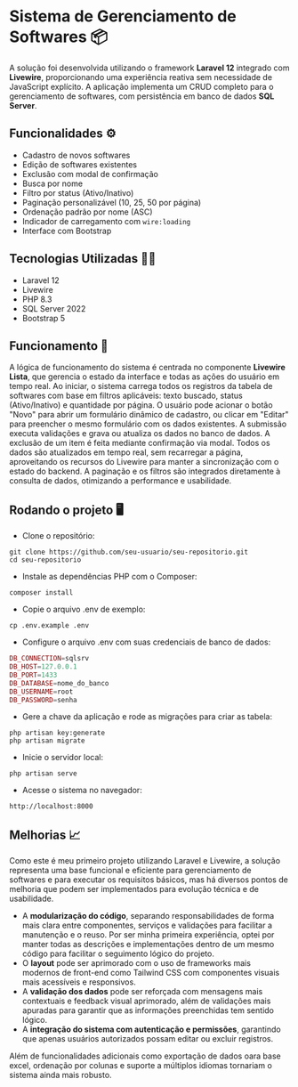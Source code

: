 # Sistema de Gerenciamento de Softwares 📦 
A solução foi desenvolvida utilizando o framework **Laravel 12** integrado com **Livewire**, proporcionando uma experiência reativa sem necessidade de JavaScript explícito. A aplicação implementa um CRUD completo para o gerenciamento de softwares, com persistência em banco de dados **SQL Server**. 

## Funcionalidades ⚙️
- Cadastro de novos softwares
- Edição de softwares existentes
- Exclusão com modal de confirmação
- Busca por nome
- Filtro por status (Ativo/Inativo)
- Paginação personalizável (10, 25, 50 por página)
- Ordenação padrão por nome (ASC)
- Indicador de carregamento com `wire:loading`
- Interface com Bootstrap

## Tecnologias Utilizadas 👩‍💻
- Laravel 12
- Livewire
- PHP 8.3
- SQL Server 2022
- Bootstrap 5

## Funcionamento 🧠
A lógica de funcionamento do sistema é centrada no componente **Livewire Lista**, que gerencia o estado da interface e todas as ações do usuário em tempo real. Ao iniciar, o sistema carrega todos os registros da tabela de softwares com base em filtros aplicáveis: texto buscado, status (Ativo/Inativo) e quantidade por página. O usuário pode acionar o botão "Novo" para abrir um formulário dinâmico de cadastro, ou clicar em "Editar" para preencher o mesmo formulário com os dados existentes. A submissão executa validações e grava ou atualiza os dados no banco de dados. A exclusão de um item é feita mediante confirmação via modal. Todos os dados são atualizados em tempo real, sem recarregar a página, aproveitando os recursos do Livewire para manter a sincronização com o estado do backend. A paginação e os filtros são integrados diretamente à consulta de dados, otimizando a performance e usabilidade.

## Rodando o projeto 🖥️
- Clone o repositório:
```shell
git clone https://github.com/seu-usuario/seu-repositorio.git
cd seu-repositorio
```
- Instale as dependências PHP com o Composer:
```shell
composer install
```
- Copie o arquivo .env de exemplo:
```shell
cp .env.example .env
```
- Configure o arquivo .env com suas credenciais de banco de dados:
```php
DB_CONNECTION=sqlsrv
DB_HOST=127.0.0.1
DB_PORT=1433
DB_DATABASE=nome_do_banco
DB_USERNAME=root
DB_PASSWORD=senha
```
- Gere a chave da aplicação e rode as migrações para criar as tabela:
```shell
php artisan key:generate
php artisan migrate
```
- Inicie o servidor local:
```shell
php artisan serve
```
- Acesse o sistema no navegador:
```arduino
http://localhost:8000
```

## Melhorias 📈
Como este é meu primeiro projeto utilizando Laravel e Livewire, a solução representa uma base funcional e eficiente para gerenciamento de softwares e para executar os requisitos básicos, mas há diversos pontos de melhoria que podem ser implementados para evolução técnica e de usabilidade. 
- A **modularização do código**, separando responsabilidades de forma mais clara entre componentes, serviços e validações para facilitar a manutenção e o reuso. Por ser minha primeira experiência, optei por manter todas as descrições e implementações dentro de um mesmo código para facilitar o seguimento lógico do projeto.
- O **layout** pode ser aprimorado com o uso de frameworks mais modernos de front-end como Tailwind CSS com componentes visuais mais acessíveis e responsivos.
- A **validação dos dados** pode ser reforçada com mensagens mais contextuais e feedback visual aprimorado, além de validações mais apuradas para garantir que as informações preenchidas tem sentido lógico.
- A **integração do sistema com autenticação e permissões**, garantindo que apenas usuários autorizados possam editar ou excluir registros.

Além de funcionalidades adicionais como exportação de dados oara base excel, ordenação por colunas e suporte a múltiplos idiomas tornariam o sistema ainda mais robusto.
